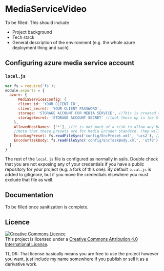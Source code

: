 # MediaServiceVideo

To be filled. This should include
- Project background
- Tech stack
- General description of the environment (e.g. the whole azure deployment thing and such)

## Configuring azure media service account

### `local.js`
```javascript
var fs = require('fs');
module.exports = {
  azure: {
	  MediaServicesConfig: {
      client_id: 'YOUR CLIENT ID',
      client_secret: 'YOUR CLIENT PASSWORD',
      storage: 'STORAGE ACCOUNT FOR MEDIA SERVICE', //This is created automatically after you create the media service
      storageSecret: 'STORAGE ACCOUNT SECRET' //look these up in the Storage section of the portal
    },
    AllowedHostNames: ['*'], //it is not much of a risk to allow any hosts because locator do have a validity timeout
    //Note that these presets are for Media Encoder Standard. They will not work if the encoder is changed
    EncodingPreset: fs.readFileSync('config/EncPreset.xml', 'ucs2'), //!!!IMPORTANT!!! This is overridden in the bootstrap function.
    EncoderTaskBody: fs.readFileSync('config/EncTaskBody.xml', 'utf8')
  }
}
```
The rest of the `local.js` file is configured as normally in sails. Double check that you are not exposing any of your credentials if you have a public repository for your project (e.g. a fork of this one). By default `local.js` is added to gitignore, but if you move the credentials elsewhere you must exclude that file as well.

## Documentation
To be filled once sanitization is complete.

## Licence
<a rel="license" href="http://creativecommons.org/licenses/by/4.0/"><img alt="Creative Commons Licence" style="border-width:0" src="https://i.creativecommons.org/l/by/4.0/88x31.png" /></a><br />This project is licensed under a <a rel="license" href="http://creativecommons.org/licenses/by/4.0/">Creative Commons Attribution 4.0 International License</a>.

TL;DR: That license basically means you are free to use the project however you want, just include my name somewhere if you publish or sell it as a derivative work.
